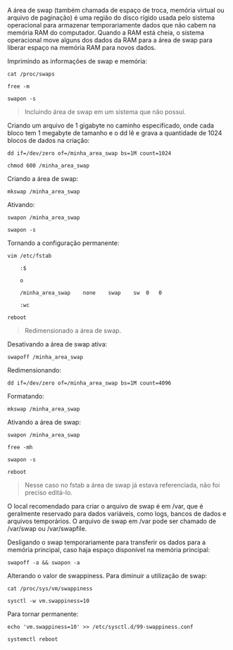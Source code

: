 A área de swap (também chamada de espaço de troca, memória virtual ou arquivo de paginação) é uma região do disco rígido usada pelo sistema operacional para armazenar temporariamente dados que não cabem na memória RAM do computador. Quando a RAM está cheia, o sistema operacional move alguns dos dados da RAM para a área de swap para liberar espaço na memória RAM para novos dados.

Imprimindo as informações de swap e memória:

	cat /proc/swaps

	free -m

	swapon -s

> Incluindo área de swap em um sistema que não possui.

Criando um arquivo de 1 gigabyte no caminho especificado, onde cada bloco tem 1 megabyte de tamanho e o dd lê e grava a quantidade de 1024 blocos de dados na criação:

    dd if=/dev/zero of=/minha_area_swap bs=1M count=1024

    chmod 600 /minha_area_swap

Criando a área de swap:

    mkswap /minha_area_swap

Ativando:

    swapon /minha_area_swap

    swapon -s

Tornando a configuração permanente:

    vim /etc/fstab

        :$

        o

        /minha_area_swap    none    swap    sw  0   0           

        :wc

    reboot

> Redimensionado a área de swap.

Desativando a área de swap ativa:

    swapoff /minha_area_swap

Redimensionando:

    dd if=/dev/zero of=/minha_area_swap bs=1M count=4096

Formatando:

    mkswap /minha_area_swap

Ativando a área de swap:

    swapon /minha_area_swap

    free -mh

    swapon -s

    reboot

> Nesse caso no fstab a área de swap já estava referenciada, não foi preciso editá-lo.

O local recomendado para criar o arquivo de swap é em /var, que é geralmente reservado para dados variáveis, como logs, bancos de dados e arquivos temporários. O arquivo de swap em /var pode ser chamado de /var/swap ou /var/swapfile.

Desligando o swap temporariamente para transferir os dados para a memória principal, caso haja espaço disponível na memória principal:

    swapoff -a && swapon -a

Alterando o valor de swappiness. Para diminuir a utilização de swap:

    cat /proc/sys/vm/swappiness

    sysctl -w vm.swappiness=10

Para tornar permanente:

    echo 'vm.swappiness=10' >> /etc/sysctl.d/99-swappiness.conf

    systemctl reboot
